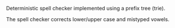 Deterministic spell checker implemented using a prefix tree (trie).

The spell checker corrects lower/upper case and mistyped vowels.
